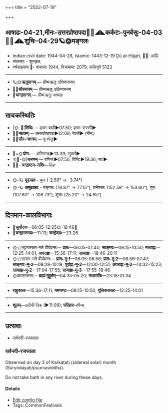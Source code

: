 +++
title = "2022-07-19"

+++
## आषाढः-04-21,मीनः-उत्तरप्रोष्ठपदा🌛🌌◢◣कर्कटः-पुनर्वसुः-04-03🌌🌞◢◣शुचिः-04-29🪐🌞मङ्गलः
- Indian civil date: 1944-04-28, Islamic: 1443-12-19 Ḏū al-Ḥijjah, 🌌🌞: आढि
- संवत्सरः - शुभकृत्
- वर्षसङ्ख्या 🌛- शकाब्दः 1944, विक्रमाब्दः 2079, कलियुगे 5123
___________________
- 🪐🌞**ऋतुमानम्** — ग्रीष्मऋतुः दक्षिणायनम्
- 🌌🌞**सौरमानम्** — ग्रीष्मऋतुः दक्षिणायनम्
- 🌛**चान्द्रमानम्** — ग्रीष्मऋतुः आषाढः
___________________


## खचक्रस्थितिः
- |🌞-🌛|**तिथिः** — कृष्ण-षष्ठी►07:50; कृष्ण-सप्तमी►  
- 🌌🌛**नक्षत्रम्** — उत्तरप्रोष्ठपदा►12:09; रेवती► (मीनः)  
- 🌌🌞**सौर-नक्षत्रम्** — पुनर्वसुः►  
___________________
- 🌛+🌞**योगः** — अतिगण्डः►13:39; सुकर्म►  
- २|🌛-🌞|**करणम्** — वणिजः►07:50; विष्टिः►19:36; बवः►  
- 🌌🌛- **चन्द्राष्टम-राशिः**—सिंहः  
___________________
- 🌞-🪐 **मूढग्रहाः** - बुधः (-2.59° → -3.74°)
- 🌞-🪐 **अमूढग्रहाः** - मङ्गलः (76.87° → 77.15°), शनैश्चरः (152.58° → 153.60°), गुरुः (107.80° → 108.73°), शुक्रः (25.20° → 24.95°)
___________________


## दिनमान-कालविभागाः
- 🌅**सूर्योदयः**—06:05-12:25🌞️-18:46🌇  
- 🌛**चन्द्रास्तमयः**—11:13; **चन्द्रोदयः**—23:26  
___________________
- 🌞⚝भट्टभास्कर-मते वीर्यवन्तः— **प्रातः**—06:05-07:40; **साङ्गवः**—09:15-10:50; **मध्याह्नः**—12:25-14:01; **अपराह्णः**—15:36-17:11; **सायाह्नः**—18:46-20:11  
- 🌞⚝सायण-मते वीर्यवन्तः— **प्रातः-मु॰1**—06:05-06:56; **प्रातः-मु॰2**—06:56-07:47; **साङ्गवः-मु॰2**—09:28-10:19; **पूर्वाह्णः-मु॰2**—12:00-12:51; **अपराह्णः-मु॰2**—14:32-15:23; **सायाह्नः-मु॰2**—17:04-17:55; **सायाह्नः-मु॰3**—17:55-18:46  
- 🌞कालान्तरम्— **ब्राह्मं मुहूर्तम्**—04:35-05:20; **मध्यरात्रिः**—23:18-01:34  
___________________
- **राहुकालः**—15:36-17:11; **यमघण्टः**—09:15-10:50; **गुलिककालः**—12:25-14:01  
___________________
- **शूलम्**—उदीची दिक् (►11:09); **परिहारः**–क्षीरम्  
___________________

## उत्सवाः
- सर्वनदी-रजस्वला
### सर्वनदी-रजस्वला

Observed on day 3 of Karkaṭaḥ (sidereal solar) month (Sūryōdayaḥ/puurvaviddha). 

Do not take bath in any river during these days.

#### Details
- [Edit config file](https://github.com/jyotisham/adyatithi/blob/master/devatA/nadI/sidereal_solar_month/day/04/03/sarvanadI-rajasvalA~3.toml)
- Tags: CommonFestivals


